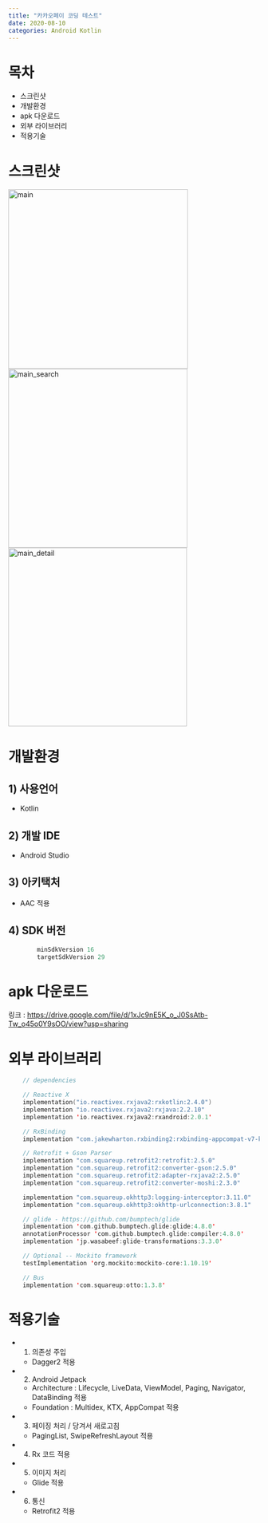 ```yaml
---
title: "카카오페이 코딩 테스트"
date: 2020-08-10
categories: Android Kotlin
---
```


# 목차

* 스크린샷
* 개발환경
* apk 다운로드
* 외부 라이브러리
* 적용기술


# 스크린샷

<img width="360" alt="main" src="https://user-images.githubusercontent.com/6903839/89766246-d49b0b80-db32-11ea-83c2-673d077d484e.png">
<img width="359" alt="main_search" src="https://user-images.githubusercontent.com/6903839/89766255-d664cf00-db32-11ea-862f-220a9d64559e.png">
<img width="358" alt="main_detail" src="https://user-images.githubusercontent.com/6903839/89766261-d82e9280-db32-11ea-84c5-d3462974b0f0.png">

# 개발환경

## 1) 사용언어
* Kotlin

## 2) 개발 IDE
* Android Studio

## 3) 아키택처
* AAC 적용

## 4) SDK 버전
~~~kotlin
        minSdkVersion 16
        targetSdkVersion 29
~~~

# apk 다운로드
링크 : https://drive.google.com/file/d/1xJc9nE5K_o_J0SsAtb-Tw_o45o0Y9sOO/view?usp=sharing


# 외부 라이브러리
~~~kotlin
    // dependencies

    // Reactive X
    implementation("io.reactivex.rxjava2:rxkotlin:2.4.0")
    implementation "io.reactivex.rxjava2:rxjava:2.2.10"
    implementation 'io.reactivex.rxjava2:rxandroid:2.0.1'

    // RxBinding
    implementation "com.jakewharton.rxbinding2:rxbinding-appcompat-v7-kotlin:$rxBindingVersion"

    // Retrofit + Gson Parser
    implementation "com.squareup.retrofit2:retrofit:2.5.0"
    implementation "com.squareup.retrofit2:converter-gson:2.5.0"
    implementation "com.squareup.retrofit2:adapter-rxjava2:2.5.0"
    implementation "com.squareup.retrofit2:converter-moshi:2.3.0"

    implementation "com.squareup.okhttp3:logging-interceptor:3.11.0"
    implementation "com.squareup.okhttp3:okhttp-urlconnection:3.8.1"

    // glide - https://github.com/bumptech/glide
    implementation 'com.github.bumptech.glide:glide:4.8.0'
    annotationProcessor 'com.github.bumptech.glide:compiler:4.8.0'
    implementation 'jp.wasabeef:glide-transformations:3.3.0'

    // Optional -- Mockito framework
    testImplementation 'org.mockito:mockito-core:1.10.19'

    // Bus
    implementation 'com.squareup:otto:1.3.8'
~~~

# 적용기술

* 1) 의존성 주입
  - Dagger2 적용

* 2) Android Jetpack
  - Architecture : Lifecycle, LiveData, ViewModel, Paging, Navigator, DataBinding 적용
  - Foundation : Multidex, KTX, AppCompat 적용

* 3) 페이징 처리 / 당겨서 새로고침
  - PagingList, SwipeRefreshLayout 적용

* 4) Rx 코드 적용

* 5) 이미지 처리
  - Glide 적용

* 6) 통신
  - Retrofit2 적용